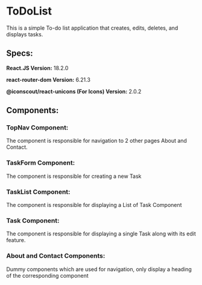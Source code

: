 # ToDoList

This is a simple To-do list application that creates, edits, deletes, and displays tasks.

## Specs:

**React.JS Version:** 18.2.0

**react-router-dom Version:** 6.21.3

**@iconscout/react-unicons (For Icons) Version:** 2.0.2


## Components:

### TopNav Component: 

The component is responsible for navigation to 2 other pages About and Contact.

### TaskForm Component: 

The component is responsible for creating a new Task

### TaskList Component: 

The component is responsible for displaying a List of Task Component

### Task Component: 

The component is responsible for displaying a single Task along with its edit feature.

### About and Contact Components: 

Dummy components which are used for navigation, only display a heading of the corresponding component
